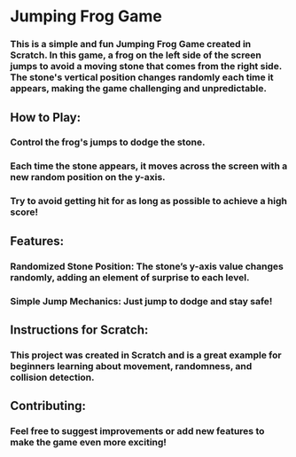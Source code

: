 # Jumping Frog Game
### This is a simple and fun Jumping Frog Game created in Scratch. In this game, a frog on the left side of the screen jumps to avoid a moving stone that comes from the right side. The stone's vertical position changes randomly each time it appears, making the game challenging and unpredictable.

## How to Play:
### Control the frog's jumps to dodge the stone.
### Each time the stone appears, it moves across the screen with a new random position on the y-axis.
### Try to avoid getting hit for as long as possible to achieve a high score!
## Features:
### Randomized Stone Position: The stone’s y-axis value changes randomly, adding an element of surprise to each level.
### Simple Jump Mechanics: Just jump to dodge and stay safe!
## Instructions for Scratch:
### This project was created in Scratch and is a great example for beginners learning about movement, randomness, and collision detection.

## Contributing:
### Feel free to suggest improvements or add new features to make the game even more exciting!
